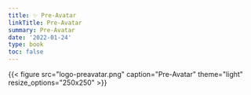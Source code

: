 ```yaml
---
title: ✨ Pre-Avatar
linkTitle: Pre-Avatar
summary: Pre-Avatar
date: '2022-01-24'
type: book
toc: false
---
```


<!-- ![logo-preavatar](logo-preavatar.png) -->
{{< figure src="logo-preavatar.png" caption="Pre-Avatar" theme="light" resize_options="250x250" >}}